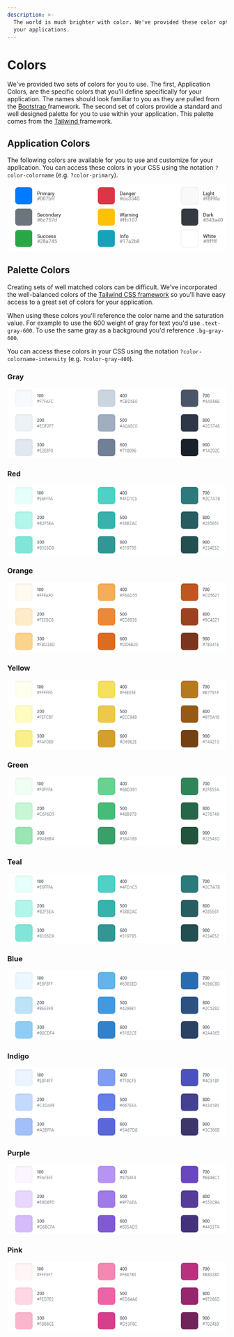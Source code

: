 ```yaml
---
description: >-
  The world is much brighter with color. We've provided these color options for
  your applications.
---
```


# Colors

We've provided two sets of colors for you to use. The first, Application Colors, are the specific colors that you'll define specifically for your application. The names should look familiar to you as they are pulled from the [Bootstrap ](https://getbootstrap.com/)framework. The second set of colors provide a standard and well designed palette for you to use within your application. This palette comes from the [Tailwind ](https://tailwindcss.com)framework.

## Application Colors

The following colors are available for you to use and customize for your application. You can access these colors in your CSS using the notation `?color-colorname` \(e.g. `?color-primary`\).

![](../.gitbook/assets/application-colors.jpg)

## Palette Colors

Creating sets of well matched colors can be difficult. We've incorporated the well-balanced colors of the [Tailwind CSS framework](https://tailwindcss.com/docs/customizing-colors) so you'll have easy access to a great set of colors for your application.

When using these colors you'll reference the color name and the saturation value. For example to use the 600 weight of gray for text you'd use `.text-gray-600`. To use the same gray as a background you'd reference `.bg-gray-600`.

You can access these colors in your CSS using the notation `?color-colorname-intensity` \(e.g. `?color-gray-400`\).

### Gray

![](../.gitbook/assets/image-8.png)

### Red

![](../.gitbook/assets/image%20%284%29.png)

### Orange

![](../.gitbook/assets/image-3.png)

### Yellow

![](../.gitbook/assets/image-7.png)

### Green

![](../.gitbook/assets/image-1.png)

### Teal

![](../.gitbook/assets/image-4.png)

### Blue

![](../.gitbook/assets/image-5.png)

### Indigo

![](../.gitbook/assets/image-2.png)

### Purple

![](../.gitbook/assets/image-9.png)

### Pink

![](../.gitbook/assets/image-6.png)

